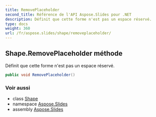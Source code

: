 ```yaml
---
title: RemovePlaceholder
second_title: Référence de l'API Aspose.Slides pour .NET
description: Définit que cette forme n'est pas un espace réservé.
type: docs
weight: 360
url: /fr/aspose.slides/shape/removeplaceholder/
---
```


## Shape.RemovePlaceholder méthode

Définit que cette forme n'est pas un espace réservé.

```csharp
public void RemovePlaceholder()
```

### Voir aussi

* class [Shape](../../shape)
* namespace [Aspose.Slides](../../shape)
* assembly [Aspose.Slides](../../../)

<!-- DO NOT EDIT: généré par xmldocmd pour Aspose.Slides.dll -->